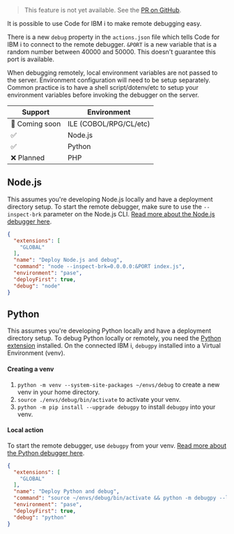 > This feature is not yet available. See the [PR on GitHub](https://github.com/halcyon-tech/vscode-ibmi/pull/967).

It is possible to use Code for IBM i to make remote debugging easy.

There is a new `debug` property in the `actions.json` file which tells Code for IBM i to connect to the remote debugger. `&PORT` is a new variable that is a random number between 40000 and 50000. This doesn't guarantee this port is available.

When debugging remotely, local environment variables are not passed to the server. Environment configuration will need to be setup separately. Common practice is to have a shell script/dotenv/etc to setup your environment variables before invoking the debugger on the server.

| Support     | Environment |
|-------------|---------|
| 🤔 Coming soon | ILE (COBOL/RPG/CL/etc) |
| ✅ | Node.js |
| ✅ | Python  |
| ❌ Planned | PHP |

## Node.js

This assumes you're developing Node.js locally and have a deployment directory setup. To start the remote debugger, make sure to use the `--inspect-brk` parameter on the Node.js CLI. [Read more about the Node.js debugger here](https://nodejs.org/en/docs/guides/debugging-getting-started/).

```json
{
  "extensions": [
    "GLOBAL"
  ],
  "name": "Deploy Node.js and debug",
  "command": "node --inspect-brk=0.0.0.0:&PORT index.js",
  "environment": "pase",
  "deployFirst": true,
  "debug": "node"
}
```

## Python

This assumes you're developing Python locally and have a deployment directory setup. To debug Python locally or remotely, you need the [Python extension](https://marketplace.visualstudio.com/items?itemName=ms-python.python) installed. On the connected IBM i, `debugpy` installed into a Virtual Environment (venv).

#### Creating a venv

1. `python -m venv --system-site-packages ~/envs/debug` to create a new venv in your home directory.
2. `source ./envs/debug/bin/activate` to activate your venv.
3. `python -m pip install --upgrade debugpy` to install `debugpy` into your venv.

#### Local action

To start the remote debugger, use `debugpy` from your venv. [Read more about the Python debugger here](https://github.com/microsoft/debugpy).

```json
{
  "extensions": [
    "GLOBAL"
  ],
  "name": "Deploy Python and debug",
  "command": "source ~/envs/debug/bin/activate && python -m debugpy --listen 0.0.0.0:&PORT --wait-for-client &RELATIVEPATH",
  "environment": "pase",
  "deployFirst": true,
  "debug": "python"
}
```